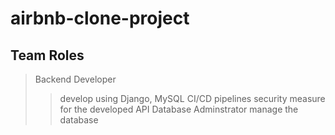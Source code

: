 # airbnb-clone-project
## Team Roles
> Backend Developer
> > develop using Django, MySQL
> > CI/CD pipelines
> > security measure for the developed API
> Database Adminstrator
> > manage the database
